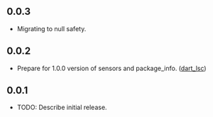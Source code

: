 ## 0.0.3
* Migrating to null safety.

## 0.0.2
* Prepare for 1.0.0 version of sensors and package_info. ([dart_lsc](http://github.com/amirh/dart_lsc))

## 0.0.1

* TODO: Describe initial release.
